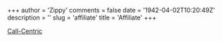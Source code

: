 +++
author = 'Zippy'
comments = false
date = '1942-04-02T10:20:49Z'
description = ''
slug = 'affiliate'
title = 'Affiliate'
+++

[Call-Centric](https://www.callcentric.com/?aid=1469308)